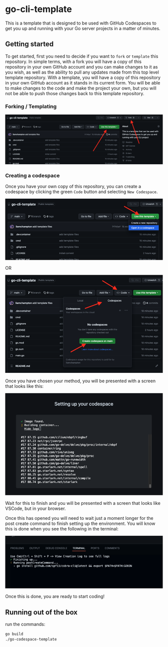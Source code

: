 # go-cli-template
This is a template that is designed to be used with GitHub Codespaces to get you up and running with your Go server projects in a matter of minutes.

## Getting started

To get started, first you need to decide if you want to `fork` or `template` this repository. In simple terms, with a fork you will have a copy of this repository in your own GitHub account and you can make changes to it as you wish, as well as the ability to pull any updates made from this top level template repository. With a template, you will have a copy of this repository in your own GitHub account as it stands in its current form. You will be able to make changes to the code and make the project your own, but you will not be able to push those changes back to this template repository.

### Forking / Templating

![Forking or templating](./assets/fork-or-template.png)

### Creating a codespace

Once you have your own copy of this repository, you can create a codespace by clicking the green `Code` button and selecting `New Codespace`.

![Template codespace](./assets/template-button.png)

OR

![Codeing codespace](./assets/code-button.png)

Once you have chosen your method, you will be presented with a screen that looks like this:

![Codespace creation](./assets/codespace-setup.png)

Wait for this to finish and you will be presented with a screen that looks like VSCode, but in your browser.

Once this has opened you will need to wait just a moment longer for the post create command to finish setting up the environment. You will know this is done when you see the following in the terminal:

![Post create command](./assets/post-create-command.png)

Once this is done, you are ready to start coding!

## Running out of the box
run the commands:

```bash
go build
./go-codespace-template
```
